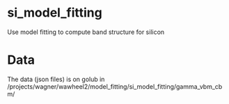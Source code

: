 # si_model_fitting
Use model fitting to compute band structure for silicon

# Data
The data (json files) is on golub in /projects/wagner/wawheel2/model_fitting/si_model_fitting/gamma_vbm_cbm/
